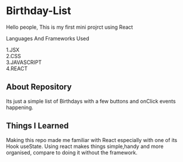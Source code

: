 # Birthday-List

Hello people, This is my first mini projrct using React

Languages And Frameworks Used

1.JSX <br>
2.CSS<br>
3.JAVASCRIPT<br>
4.REACT<br>

## About Repository

Its just a simple list of Birthdays with a few buttons and onClick events happening.

## Things I Learned

Making this repo made me familiar with React especially with one of its Hook useState. Using react makes things simple,handy and more organised, compare to doing it without the framework.
